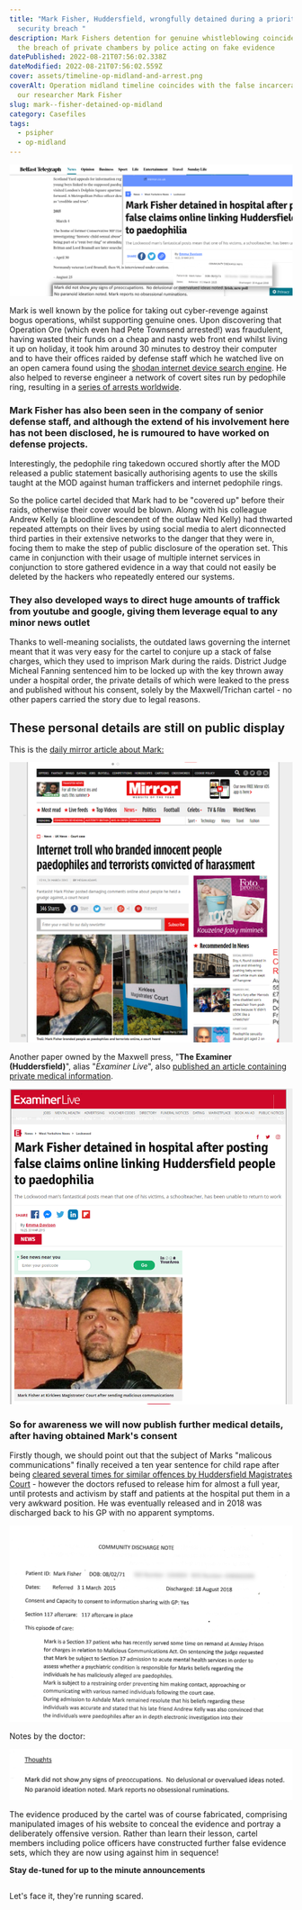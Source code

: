 ```yaml
---
title: "Mark Fisher, Huddersfield, wrongfully detained during a priority
  security breach "
description: Mark Fishers detention for genuine whistleblowing coincided with
  the breach of private chambers by police acting on fake evidence
datePublished: 2022-08-21T07:56:02.338Z
dateModified: 2022-08-21T07:56:02.559Z
cover: assets/timeline-op-midland-and-arrest.png
coverAlt: Operation midland timeline coincides with the false incarceration of
  our researcher Mark Fisher
slug: mark--fisher-detained-op-midland
category: Casefiles
tags:
  - psipher
  - op-midland
---
```

![Was Mark Fisher detained to secure the bogus "operation midland" conducted by the met?](assets/timeline-op-midland-belfasttelegraph-arrest.png)

Mark is well known by the police for taking out cyber-revenge against bogus operations, whilst supporting genuine ones. Upon discovering that Operation Ore (which even had Pete Townsend arrested!) was fraudulent, having wasted their funds on a cheap and nasty web front end whilst living it up on holiday, it took him around 30 minutes to destroy their computer and to have their offices raided by defense staff which he watched live on an open camera found using the [shodan internet device search engine](https://www.shodan.io/). He also helped to reverse engineer a network of covert sites run by pedophile ring, resulting in a [series of arrests worldwide](https://disdroid.co.uk/carters-colne-valley-cartel).

### Mark Fisher has also been seen in the company of senior defense staff, and although the extend of his involvement here has not been disclosed, he is rumoured to have worked on defense projects.

Interestingly, the pedophile ring takedown occured shortly after the MOD released a public statement basically authorising agents to use the skills taught at the MOD against human traffickers and internet pedophile rings.

So the police cartel decided that Mark had to be "covered up" before their raids, otherwise their cover would be blown. Along with his colleague Andrew Kelly (a bloodline descendent of the outlaw Ned Kelly) had thwarted repeated attempts on their lives by using social media to alert diconnected third parties in their extensive networks to the danger that they were in, focing them to make the step of public disclosure of the operation set. This came in conjunction with their usage of multiple internet services in conjunction to store gathered evidence in a way that could not easily be deleted by the hackers who repeatedly entered our systems. 

### They also developed ways to direct huge amounts of traffick from youtube and google, giving them leverage equal to any minor news outlet

Thanks to well-meaning socialists, the outdated laws governing the internet meant that it was very easy for the cartel to conjure up a stack of false charges, which they used to imprison Mark during the raids. District Judge Micheal Fanning sentenced him to be locked up with the key thrown away under a hospital order, the private details of which were leaked to the press and published without his consent, solely by the Maxwell/Trichan cartel - no other papers carried the story due to legal reasons.

## These personal details are still on public display

This is the [daily mirror article about Mark:](https://archive.ph/8Y6km)

![Daily Mirror publish private medical details without consent](assets/mf-mirror.png)

Another paper owned by the Maxwell press, "**The Examiner (Huddersfield)**", alias "*Examiner Live*", also [published an article containing private medical information](https://archive.ph/KKloo).

![Huddersfield Examiner publish private medical details without consent](assets/mf-examiner.png)

### So for awareness we will now publish further medical details, after having obtained Mark's consent

Firstly though, we should point out that the subject of Marks "malicous communications" finally received a ten year sentence for child rape after being [cleared several times for similar offences by Huddersfield Magistrates Court](https://archive.ph/GS4JR) - however the doctors refused to release him for almost a full year, until protests and activism by staff and patients at the hospital put them in a very awkward position. He was eventually released and in 2018 was discharged back to his GP with no apparent symptoms.

![Mark Fisher, Huddersfield community discharge](assets/community-discharge-redacted.png)

Notes by the doctor:

![Mark Fisher, Huddersfield community discharge notes](assets/discharge-note-thoughts.png)

The evidence produced by the cartel was of course fabricated, comprising manipulated images of his website to conceal the evidence and portray a deliberately offensive version. Rather than learn their lesson, cartel members including police officers have constructed further false evidence sets, which they are now using against him in sequence! 

**Stay de-tuned for up to the minute announcements**

## 
Let's face it, they're running scared.